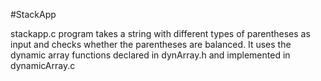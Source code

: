 #StackApp

stackapp.c program takes a string with different types of parentheses as input and checks whether the parentheses are balanced. It uses the dynamic array functions declared in dynArray.h and implemented in dynamicArray.c
